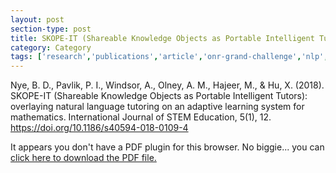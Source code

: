 ```yaml
---
layout: post
section-type: post
title: SKOPE-IT (Shareable Knowledge Objects as Portable Intelligent Tutors) - overlaying natural language tutoring on an adaptive learning system for mathematics
category: Category
tags: ['research','publications','article','onr-grand-challenge','nlp','education-research','discourse','agents','its']
---
```

Nye, B. D., Pavlik, P. I., Windsor, A., Olney, A. M., Hajeer, M., & Hu, X. (2018). SKOPE-IT (Shareable Knowledge Objects as Portable Intelligent Tutors): overlaying natural language tutoring on an adaptive learning system for mathematics. International Journal of STEM Education, 5(1), 12. https://doi.org/10.1186/s40594-018-0109-4

<object data="https://blogs.memphis.edu/aolney/files/2019/10/Nye_et_al-2018-International_Journal_of_STEM_Education.pdf" type="application/pdf" width="100%" height="600px">
 
  <p>It appears you don't have a PDF plugin for this browser.
  No biggie... you can <a href="https://blogs.memphis.edu/aolney/files/2019/10/Nye_et_al-2018-International_Journal_of_STEM_Education.pdf">click here to
  download the PDF file.</a></p>
  
</object>
